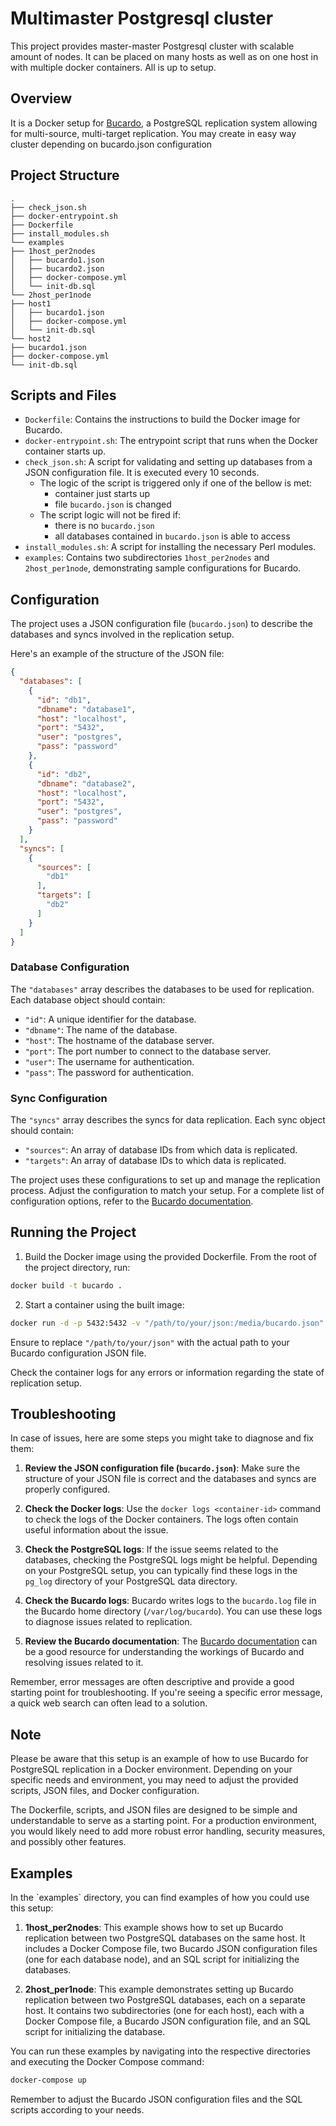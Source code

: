 # Multimaster Postgresql cluster

This project provides master-master Postgresql cluster with scalable amount of nodes. It can be placed on many hosts as well as on one host in with multiple docker containers. All is up to setup.

## Overview

It is a Docker setup for [Bucardo](https://bucardo.org/Bucardo/), a PostgreSQL replication system allowing for multi-source, multi-target replication.
You may create in easy way cluster depending on bucardo.json configuration

## Project Structure

```
.
├── check_json.sh
├── docker-entrypoint.sh
├── Dockerfile
├── install_modules.sh
└── examples
├── 1host_per2nodes
│   ├── bucardo1.json
│   ├── bucardo2.json
│   ├── docker-compose.yml
│   └── init-db.sql
└── 2host_per1node
├── host1
│   ├── bucardo1.json
│   ├── docker-compose.yml
│   └── init-db.sql
└── host2
├── bucardo1.json
├── docker-compose.yml
└── init-db.sql
```

## Scripts and Files

- `Dockerfile`: Contains the instructions to build the Docker image for Bucardo.
- `docker-entrypoint.sh`: The entrypoint script that runs when the Docker container starts up.
- `check_json.sh`: A script for validating and setting up databases from a JSON configuration file. It is executed every 10 seconds. 
  - The logic of the script is triggered only if one of the bellow is met:
    - container just starts up
    - file `bucardo.json` is changed
  - The script logic will not be fired if:
    - there is no `bucardo.json`
    - all databases contained in `bucardo.json` is able to access
- `install_modules.sh`: A script for installing the necessary Perl modules.
- `examples`: Contains two subdirectories `1host_per2nodes` and `2host_per1node`, demonstrating sample configurations for Bucardo.

## Configuration

The project uses a JSON configuration file (`bucardo.json`) to describe the databases and syncs involved in the replication setup.

Here's an example of the structure of the JSON file:

```json
{
  "databases": [
    {
      "id": "db1",
      "dbname": "database1",
      "host": "localhost",
      "port": "5432",
      "user": "postgres",
      "pass": "password"
    },
    {
      "id": "db2",
      "dbname": "database2",
      "host": "localhost",
      "port": "5432",
      "user": "postgres",
      "pass": "password"
    }
  ],
  "syncs": [
    {
      "sources": [
        "db1"
      ],
      "targets": [
        "db2"
      ]
    }
  ]
}
```

### Database Configuration

The `"databases"` array describes the databases to be used for replication. Each database object should contain:

- `"id"`: A unique identifier for the database.
- `"dbname"`: The name of the database.
- `"host"`: The hostname of the database server.
- `"port"`: The port number to connect to the database server.
- `"user"`: The username for authentication.
- `"pass"`: The password for authentication.

### Sync Configuration

The `"syncs"` array describes the syncs for data replication. Each sync object should contain:

- `"sources"`: An array of database IDs from which data is replicated.
- `"targets"`: An array of database IDs to which data is replicated.

The project uses these configurations to set up and manage the replication process. Adjust the configuration to match your setup. For a complete list of configuration options, refer to the [Bucardo documentation](https://bucardo.org/Bucardo/configuration_variables/).

## Running the Project

1. Build the Docker image using the provided Dockerfile. From the root of the project directory, run:

```bash
docker build -t bucardo .
```

2. Start a container using the built image:

```bash
docker run -d -p 5432:5432 -v "/path/to/your/json:/media/bucardo.json" bucardo
```

Ensure to replace `"/path/to/your/json"` with the actual path to your Bucardo configuration JSON file.

Check the container logs for any errors or information regarding the state of replication setup.

## Troubleshooting

In case of issues, here are some steps you might take to diagnose and fix them:

1. **Review the JSON configuration file (`bucardo.json`)**: Make sure the structure of your JSON file is correct and the databases and syncs are properly configured.

2. **Check the Docker logs**: Use the `docker logs <container-id>` command to check the logs of the Docker containers. The logs often contain useful information about the issue.

3. **Check the PostgreSQL logs**: If the issue seems related to the databases, checking the PostgreSQL logs might be helpful. Depending on your PostgreSQL setup, you can typically find these logs in the `pg_log` directory of your PostgreSQL data directory.

4. **Check the Bucardo logs**: Bucardo writes logs to the `bucardo.log` file in the Bucardo home directory (`/var/log/bucardo`). You can use these logs to diagnose issues related to replication.

5. **Review the Bucardo documentation**: The [Bucardo documentation](https://bucardo.org/Bucardo/) can be a good resource for understanding the workings of Bucardo and resolving issues related to it.

Remember, error messages are often descriptive and provide a good starting point for troubleshooting. If you're seeing a specific error message, a quick web search can often lead to a solution.

## Note

Please be aware that this setup is an example of how to use Bucardo for PostgreSQL replication in a Docker environment. Depending on your specific needs and environment, you may need to adjust the provided scripts, JSON files, and Docker configuration.

The Dockerfile, scripts, and JSON files are designed to be simple and understandable to serve as a starting point. For a production environment, you would likely need to add more robust error handling, security measures, and possibly other features.

## Examples

In the \`examples\` directory, you can find examples of how you could use this setup:

1. **1host_per2nodes**: This example shows how to set up Bucardo replication between two PostgreSQL databases on the same host. It includes a Docker Compose file, two Bucardo JSON configuration files (one for each database node), and an SQL script for initializing the databases.

2. **2host_per1node**: This example demonstrates setting up Bucardo replication between two PostgreSQL databases, each on a separate host. It contains two subdirectories (one for each host), each with a Docker Compose file, a Bucardo JSON configuration file, and an SQL script for initializing the database.

You can run these examples by navigating into the respective directories and executing the Docker Compose command:

```bash
docker-compose up
```

Remember to adjust the Bucardo JSON configuration files and the SQL scripts according to your needs.
